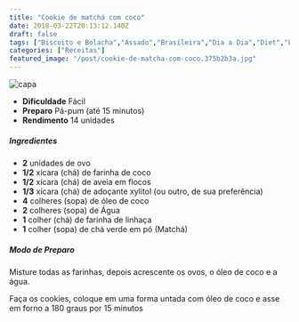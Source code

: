 ```yaml
---
title: "Cookie de matchá com coco"
date: 2018-03-22T20:13:12.140Z
draft: false
tags: ["Biscoito e Bolacha","Assado","Brasileira","Dia a Dia","Diet","Light","Alimentação saudável","Doces","lanche","Sobremesa"]
categories: ["Receitas"]
featured_image: "/post/cookie-de-matcha-com-coco.375b2b3a.jpg"
---
```


![capa](/post/cookie-de-matcha-com-coco.375b2b3a.jpg)

*   **Dificuldade** Fácil
*   **Preparo** Pá-pum (até 15 minutos)
*   **Rendimento** 14 unidades

##### Ingredientes

*   **2** unidades de ovo
*   **1/2** xícara (chá) de farinha de coco
*   **1/2** xícara (chá) de aveia em flocos
*   **1/3** xícara (chá) de adoçante xylitol (ou outro, de sua preferência)
*   **4** colheres (sopa) de óleo de coco
*   **2** colheres (sopa) de Água
*   **1** colher (chá) de farinha de linhaça
*   **1** colher (sopa) de chá verde em pó (Matchá)

##### Modo de Preparo

Misture todas as farinhas, depois acrescente os ovos, o óleo de coco e a água.

Faça os cookies, coloque em uma forma untada com óleo de coco e asse em forno a 180 graus por 15 minutos
